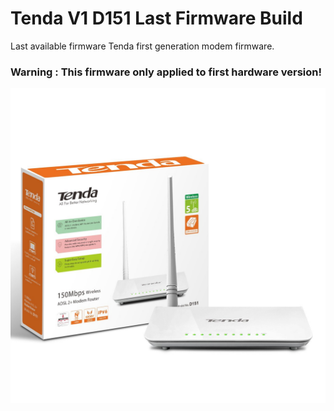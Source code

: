 # Tenda V1 D151 Last Firmware Build
Last available firmware Tenda first generation modem firmware.


### Warning : This firmware only applied to first hardware version! 

<img src="./product-picture.jpg">
